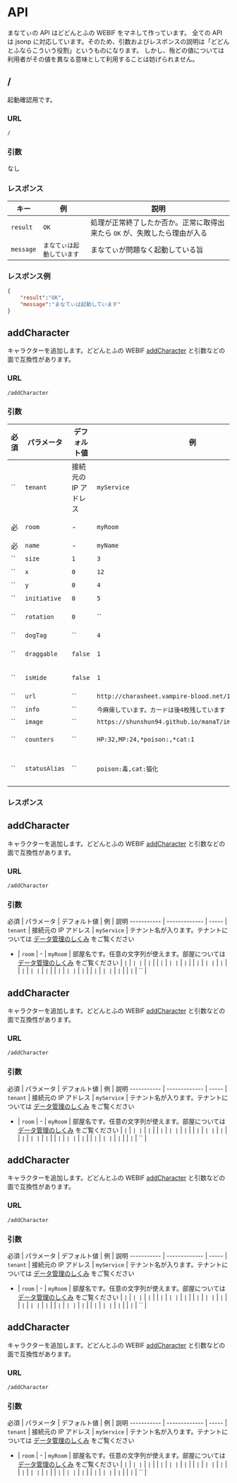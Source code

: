 # API


まなてぃの API はどどんとふの WEBIF をマネして作っています。
全ての API は jsonp に対応しています。そのため、引数およびレスポンスの説明は「どどんとふならこういう役割」というものになります。
しかし、殆どの値については利用者がその値を異なる意味として利用することは妨げられません。

## /

起動確認用です。

### URL

`/`

### 引数

なし

### レスポンス

キー  | 例            | 説明
----------- | ------------- | -----
`result`    | `OK`     | 処理が正常終了したか否か。正常に取得出来たら `OK` が、失敗したら理由が入る
`message`    | `まなてぃは起動しています`     | まなてぃが問題なく起動している旨


### レスポンス例

```json
{
	"result":"OK",
	"message":"まなてぃは起動しています"
}
```

## addCharacter

キャラクターを追加します。どどんとふの WEBIF [addCharacter](http://www.dodontof.com/DodontoF/README.html#webIf_addCharacter) と引数などの面で互換性があります。

### URL

`/addCharacter`

### 引数

必須 | パラメータ  | デフォルト値 | 例 | 説明
----------- | ------------- | ----- | ----- | -----
`` | `tenant` | 接続元の IP アドレス | `myService` | テナント名が入ります。テナントについては [データ管理のしくみ](./data.md) をご覧ください
必 | `room` | - | `myRoom` | 部屋名です。任意の文字列が使えます。部屋については [データ管理のしくみ](./data.md) をご覧ください
必 | `name` | - | `myName` | 追加するキャラクターの名前です。任意の文字列が使えます
`` | `size` | `1` | `3` | 追加するキャラクターの大きさです。1以上の整数で指定します
`` | `x` | `0` | `12` | 追加するキャラクターの X 座標です。任意の整数で指定します
`` | `y` | `0` | `4` | 追加するキャラクターの Y 座標です。任意の整数で指定します
`` | `initiative` | `0` | `5` | 追加するキャラクターのイニシアティブ値 (行動値) です。任意の整数で指定します
`` | `rotation` | `0` | `` | 追加するキャラクターの表示されるコマの傾き具合です。0～360の数字で指定し、何度傾けるかを指定します
`` | `dogTag` | `` | `4` | キャラクターに振られる連番です。任意の整数で指定します
`` | `draggable` | `false` | `1` | 追加するキャラクターをドラッグ(= 移動) できるかを設定します。 値を指定すれば true に、しなければ false になります
`` | `isHide` | `false` | `1` | 追加するキャラクターをマップマスクの下に隠すか否かを設定します。 値を指定すれば true に、しなければ false になります
`` | `url` | `` | `http://charasheet.vampire-blood.net/1352909` |　キャラクターの参照 URL です
`` | `info` | `` | `今麻痺しています。カードは後4枚残しています` | キャラクターのメモ欄に掲載する情報です
`` | `image` | `` | `https://shunshun94.github.io/manaT/images/default.png` | `https://pbs.twimg.com/profile_images/852893935772905477/5YBolAUp_400x400.jpg` | キャラクターのコマに使われる画像の URL です
`` | `counters` | `` | `HP:32,MP:24,*poison:,*cat:1` | イニシアティブ表に表示されるキャラクター情報です。項目ごとにカンマ区切り、項目の名前と値をコロンで区切ります
`` | `statusAlias` | `` | `poison:毒,cat:猫化` | どどんとふでは counters の key の先頭に * を入力した場合、その項目が bool 値になります。この場合の表示を置き換えるために用いられます。入力形式は counters と同様です

### レスポンス



## addCharacter

キャラクターを追加します。どどんとふの WEBIF [addCharacter](http://www.dodontof.com/DodontoF/README.html#webIf_addCharacter) と引数などの面で互換性があります。

### URL

`/addCharacter`

### 引数

必須 | パラメータ  | デフォルト値 | 例 | 説明
----------- | ------------- | -----
 | `tenant` | 接続元の IP アドレス | `myService` | テナント名が入ります。テナントについては [データ管理のしくみ](./data.md) をご覧ください
* | `room` | - | `myRoom` | 部屋名です。任意の文字列が使えます。部屋については [データ管理のしくみ](./data.md) をご覧ください
 | `` | `` | `` |
 | `` | `` | `` |
 | `` | `` | `` |
 | `` | `` | `` |
 | `` | `` | `` |
 | `` | `` | `` |
 | `` | `` | `` |
 | `` | `` | `` |
 | `` | `` | `` |
 | `` | `` | `` |
 | `` | `` | `` |
 | `` | `` | `` |
 | `` | `` | `` |


## addCharacter

キャラクターを追加します。どどんとふの WEBIF [addCharacter](http://www.dodontof.com/DodontoF/README.html#webIf_addCharacter) と引数などの面で互換性があります。

### URL

`/addCharacter`

### 引数

必須 | パラメータ  | デフォルト値 | 例 | 説明
----------- | ------------- | -----
 | `tenant` | 接続元の IP アドレス | `myService` | テナント名が入ります。テナントについては [データ管理のしくみ](./data.md) をご覧ください
* | `room` | - | `myRoom` | 部屋名です。任意の文字列が使えます。部屋については [データ管理のしくみ](./data.md) をご覧ください
 | `` | `` | `` |
 | `` | `` | `` |
 | `` | `` | `` |
 | `` | `` | `` |
 | `` | `` | `` |
 | `` | `` | `` |
 | `` | `` | `` |
 | `` | `` | `` |
 | `` | `` | `` |
 | `` | `` | `` |
 | `` | `` | `` |
 | `` | `` | `` |
 | `` | `` | `` |


## addCharacter

キャラクターを追加します。どどんとふの WEBIF [addCharacter](http://www.dodontof.com/DodontoF/README.html#webIf_addCharacter) と引数などの面で互換性があります。

### URL

`/addCharacter`

### 引数

必須 | パラメータ  | デフォルト値 | 例 | 説明
----------- | ------------- | -----
 | `tenant` | 接続元の IP アドレス | `myService` | テナント名が入ります。テナントについては [データ管理のしくみ](./data.md) をご覧ください
* | `room` | - | `myRoom` | 部屋名です。任意の文字列が使えます。部屋については [データ管理のしくみ](./data.md) をご覧ください
 | `` | `` | `` |
 | `` | `` | `` |
 | `` | `` | `` |
 | `` | `` | `` |
 | `` | `` | `` |
 | `` | `` | `` |
 | `` | `` | `` |
 | `` | `` | `` |
 | `` | `` | `` |
 | `` | `` | `` |
 | `` | `` | `` |
 | `` | `` | `` |
 | `` | `` | `` |


## addCharacter

キャラクターを追加します。どどんとふの WEBIF [addCharacter](http://www.dodontof.com/DodontoF/README.html#webIf_addCharacter) と引数などの面で互換性があります。

### URL

`/addCharacter`

### 引数

必須 | パラメータ  | デフォルト値 | 例 | 説明
----------- | ------------- | -----
 | `tenant` | 接続元の IP アドレス | `myService` | テナント名が入ります。テナントについては [データ管理のしくみ](./data.md) をご覧ください
* | `room` | - | `myRoom` | 部屋名です。任意の文字列が使えます。部屋については [データ管理のしくみ](./data.md) をご覧ください
 | `` | `` | `` |
 | `` | `` | `` |
 | `` | `` | `` |
 | `` | `` | `` |
 | `` | `` | `` |
 | `` | `` | `` |
 | `` | `` | `` |
 | `` | `` | `` |
 | `` | `` | `` |
 | `` | `` | `` |
 | `` | `` | `` |
 | `` | `` | `` |
 | `` | `` | `` |




